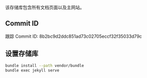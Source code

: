 该存储库包含所有文档页面以及主网站。 

## Commit ID

跟踪 Commit ID: 8b2bc9d2ddc851ad73c02705eccf32f35033d79c

## 设置存储库 

```bash
bundle install --path vendor/bundle
bundle exec jekyll serve
```
